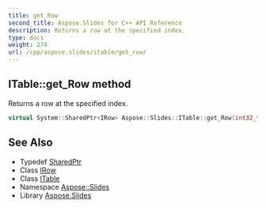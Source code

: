 ```yaml
---
title: get_Row
second_title: Aspose.Slides for C++ API Reference
description: Returns a row at the specified index.
type: docs
weight: 274
url: /cpp/aspose.slides/itable/get_row/
---
```

## ITable::get_Row method


Returns a row at the specified index.

```cpp
virtual System::SharedPtr<IRow> Aspose::Slides::ITable::get_Row(int32_t index)=0
```

## See Also

* Typedef [SharedPtr](../../../system/sharedptr/)
* Class [IRow](../../irow/)
* Class [ITable](../)
* Namespace [Aspose::Slides](../../)
* Library [Aspose.Slides](../../../)
